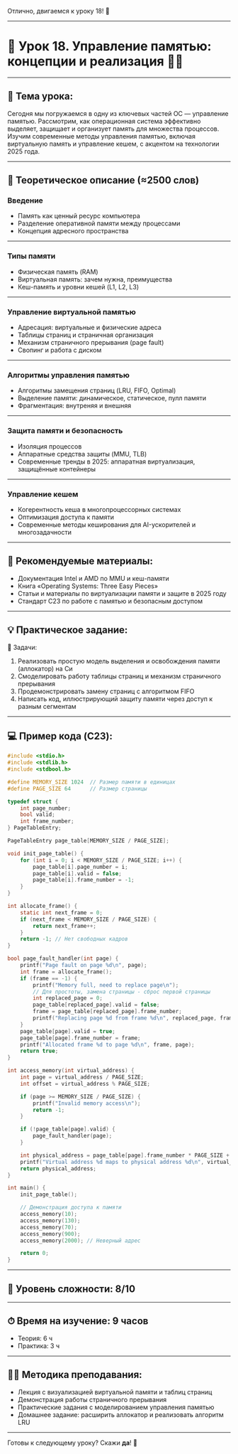 Отлично, двигаемся к уроку 18! 🚀

---

# 🔹 Урок 18. Управление памятью: концепции и реализация 🧠💾

---

## 🧩 Тема урока:

Сегодня мы погружаемся в одну из ключевых частей ОС — управление памятью. Рассмотрим, как операционная система эффективно выделяет, защищает и организует память для множества процессов. Изучим современные методы управления памятью, включая виртуальную память и управление кешем, с акцентом на технологии 2025 года.

---

## 🧠 Теоретическое описание (≈2500 слов)

### Введение

* Память как ценный ресурс компьютера
* Разделение оперативной памяти между процессами
* Концепция адресного пространства

---

### Типы памяти

* Физическая память (RAM)
* Виртуальная память: зачем нужна, преимущества
* Кеш-память и уровни кешей (L1, L2, L3)

---

### Управление виртуальной памятью

* Адресация: виртуальные и физические адреса
* Таблицы страниц и страничная организация
* Механизм страничного прерывания (page fault)
* Свопинг и работа с диском

---

### Алгоритмы управления памятью

* Алгоритмы замещения страниц (LRU, FIFO, Optimal)
* Выделение памяти: динамическое, статическое, пулл памяти
* Фрагментация: внутреняя и внешняя

---

### Защита памяти и безопасность

* Изоляция процессов
* Аппаратные средства защиты (MMU, TLB)
* Современные тренды в 2025: аппаратная виртуализация, защищённые контейнеры

---

### Управление кешем

* Когерентность кеша в многопроцессорных системах
* Оптимизация доступа к памяти
* Современные методы кеширования для AI-ускорителей и многозадачности

---

## 📘 Рекомендуемые материалы:

* Документация Intel и AMD по MMU и кеш-памяти
* Книга «Operating Systems: Three Easy Pieces»
* Статьи и материалы по виртуализации памяти и защите в 2025 году
* Стандарт C23 по работе с памятью и безопасным доступом

---

## 💡 Практическое задание:

🔨 Задачи:

1. Реализовать простую модель выделения и освобождения памяти (аллокатор) на Си
2. Смоделировать работу таблицы страниц и механизм страничного прерывания
3. Продемонстрировать замену страниц с алгоритмом FIFO
4. Написать код, иллюстрирующий защиту памяти через доступ к разным сегментам

---

## 💻 Пример кода (C23):

```c
#include <stdio.h>
#include <stdlib.h>
#include <stdbool.h>

#define MEMORY_SIZE 1024  // Размер памяти в единицах
#define PAGE_SIZE 64      // Размер страницы

typedef struct {
    int page_number;
    bool valid;
    int frame_number;
} PageTableEntry;

PageTableEntry page_table[MEMORY_SIZE / PAGE_SIZE];

void init_page_table() {
    for (int i = 0; i < MEMORY_SIZE / PAGE_SIZE; i++) {
        page_table[i].page_number = i;
        page_table[i].valid = false;
        page_table[i].frame_number = -1;
    }
}

int allocate_frame() {
    static int next_frame = 0;
    if (next_frame < MEMORY_SIZE / PAGE_SIZE) {
        return next_frame++;
    }
    return -1; // Нет свободных кадров
}

bool page_fault_handler(int page) {
    printf("Page fault on page %d\n", page);
    int frame = allocate_frame();
    if (frame == -1) {
        printf("Memory full, need to replace page\n");
        // Для простоты, замена страницы - сброс первой страницы
        int replaced_page = 0;
        page_table[replaced_page].valid = false;
        frame = page_table[replaced_page].frame_number;
        printf("Replacing page %d from frame %d\n", replaced_page, frame);
    }
    page_table[page].valid = true;
    page_table[page].frame_number = frame;
    printf("Allocated frame %d to page %d\n", frame, page);
    return true;
}

int access_memory(int virtual_address) {
    int page = virtual_address / PAGE_SIZE;
    int offset = virtual_address % PAGE_SIZE;

    if (page >= MEMORY_SIZE / PAGE_SIZE) {
        printf("Invalid memory access\n");
        return -1;
    }

    if (!page_table[page].valid) {
        page_fault_handler(page);
    }

    int physical_address = page_table[page].frame_number * PAGE_SIZE + offset;
    printf("Virtual address %d maps to physical address %d\n", virtual_address, physical_address);
    return physical_address;
}

int main() {
    init_page_table();

    // Демонстрация доступа к памяти
    access_memory(10);
    access_memory(130);
    access_memory(70);
    access_memory(900);
    access_memory(2000); // Неверный адрес

    return 0;
}
```

---

## 🧠 Уровень сложности: 8/10

---

## ⏱ Время на изучение: 9 часов

* Теория: 6 ч
* Практика: 3 ч

---

## 🧑‍🏫 Методика преподавания:

* Лекция с визуализацией виртуальной памяти и таблиц страниц
* Демонстрация работы страничного прерывания
* Практические задания с моделированием управления памятью
* Домашнее задание: расширить аллокатор и реализовать алгоритм LRU

---

Готовы к следующему уроку? Скажи **да**! 🎯
